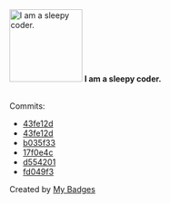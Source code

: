 <img src="https://my-badges.github.io/my-badges/sleepy-coder.png" alt="I am a sleepy coder." title="I am a sleepy coder." width="128">
<strong>I am a sleepy coder.</strong>
<br><br>

Commits:

- <a href="https://github.com/RAHULKRISHNAKR/MED-LIFE/commit/43fe12ddc09f9bb785c7194e95e0ba2a45fe0b8b">43fe12d</a>
- <a href="https://github.com/sana-jay/MED-LIFE/commit/43fe12ddc09f9bb785c7194e95e0ba2a45fe0b8b">43fe12d</a>
- <a href="https://github.com/CoderZ865/Whytebox2.0/commit/b035f3349b6277b5575eee57d0e00f86861a26e8">b035f33</a>
- <a href="https://github.com/CoderZ865/Whytebox2.0/commit/17f0e4c15658dddd872adbc0e6667b138da535cf">17f0e4c</a>
- <a href="https://github.com/RAHULKRISHNAKR/Tnp-Technical-25/commit/d554201dbf44bd27b85b6bb585fee5f779f44df2">d554201</a>
- <a href="https://github.com/RAHULKRISHNAKR/Tnp-Technical-25/commit/fd049f3ce0ea087e6fb691526b2b442699a04488">fd049f3</a>


Created by <a href="https://github.com/my-badges/my-badges">My Badges</a>